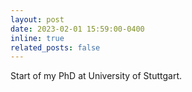 ```yaml
---
layout: post
date: 2023-02-01 15:59:00-0400
inline: true
related_posts: false
---
```


Start of my PhD at University of Stuttgart. 